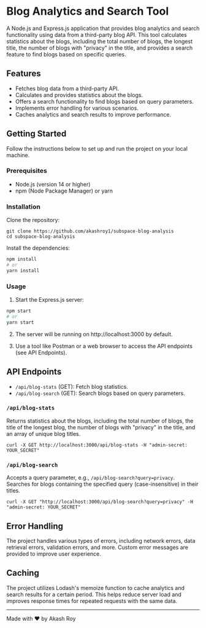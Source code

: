 # Blog Analytics and Search Tool

A Node.js and Express.js application that provides blog analytics and search functionality using data from a third-party blog API. This tool calculates statistics about the blogs, including the total number of blogs, the longest title, the number of blogs with "privacy" in the title, and provides a search feature to find blogs based on specific queries.

## Features
- Fetches blog data from a third-party API.
- Calculates and provides statistics about the blogs.
- Offers a search functionality to find blogs based on query parameters.
- Implements error handling for various scenarios.
- Caches analytics and search results to improve performance.

## Getting Started
Follow the instructions below to set up and run the project on your local machine.

### Prerequisites
- Node.js (version 14 or higher)
- npm (Node Package Manager) or yarn

### Installation
Clone the repository:

```shell
git clone https://github.com/akashroy1/subspace-blog-analysis
cd subspace-blog-analysis
```

Install the dependencies:

```bash
npm install
# or
yarn install
```
### Usage
1. Start the Express.js server:

```bash
npm start
# or
yarn start
```

2. The server will be running on http://localhost:3000 by default.

3. Use a tool like Postman or a web browser to access the API endpoints (see API Endpoints).

## API Endpoints
- `/api/blog-stats` (GET): Fetch blog statistics.
- `/api/blog-search` (GET): Search blogs based on query parameters.

### `/api/blog-stats`
Returns statistics about the blogs, including the total number of blogs, the title of the longest blog, the number of blogs with "privacy" in the title, and an array of unique blog titles.

```curl
curl -X GET http://localhost:3000/api/blog-stats -H "admin-secret: YOUR_SECRET"
```

### `/api/blog-search`
Accepts a query parameter, e.g., `/api/blog-search?query=privacy`.
Searches for blogs containing the specified query (case-insensitive) in their titles.
```curl
curl -X GET "http://localhost:3000/api/blog-search?query=privacy" -H "admin-secret: YOUR_SECRET"
```

## Error Handling
The project handles various types of errors, including network errors, data retrieval errors, validation errors, and more. Custom error messages are provided to improve user experience.

## Caching
The project utilizes Lodash's memoize function to cache analytics and search results for a certain period. This helps reduce server load and improves response times for repeated requests with the same data.

----------
Made with ❤️ by Akash Roy